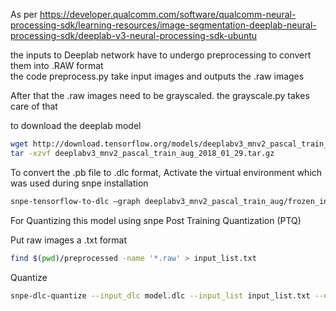 As per https://developer.qualcomm.com/software/qualcomm-neural-processing-sdk/learning-resources/image-segmentation-deeplab-neural-processing-sdk/deeplab-v3-neural-processing-sdk-ubuntu

the inputs to Deeplab network have to undergo preprocessing to convert them into .RAW format  
the code preprocess.py take input images and outputs the .raw images  

After that the .raw images need to be grayscaled. the grayscale.py takes care of that

to download the deeplab model  

```bash
wget http://download.tensorflow.org/models/deeplabv3_mnv2_pascal_train_aug_2018_01_29.tar.gz
tar -xzvf deeplabv3_mnv2_pascal_train_aug_2018_01_29.tar.gz
```
To convert the .pb file to .dlc format, Activate the virtual environment which was used during snpe installation  

```bash
snpe-tensorflow-to-dlc –graph deeplabv3_mnv2_pascal_train_aug/frozen_inference_graph.pb -i sub_7 1,513,513,3 --out_node ArgMax --dlc deeplabv3.dlc --allow_unconsumed_nodes
```

For Quantizing this model using snpe Post Training Quantization (PTQ)  

Put raw images a .txt format 

```bash
find $(pwd)/preprocessed -name '*.raw' > input_list.txt
```

Quantize

```bash
snpe-dlc-quantize --input_dlc model.dlc --input_list input_list.txt --output_dlc quantized_model.dlc
```

